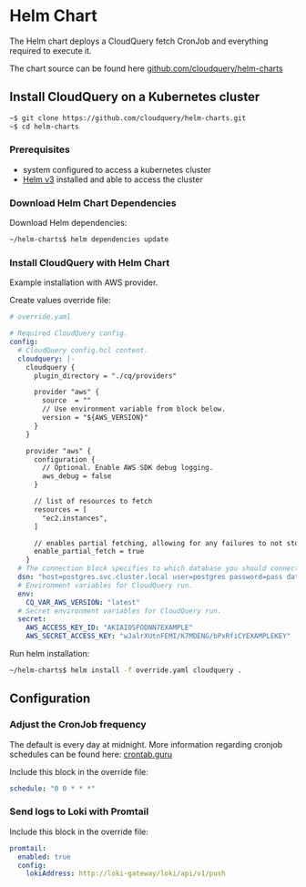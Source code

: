 # Helm Chart

The Helm chart deploys a CloudQuery fetch CronJob and everything required to execute it.

The chart source can be found here [github.com/cloudquery/helm-charts](https://github.com/cloudquery/helm-charts)

## Install CloudQuery on a Kubernetes cluster

```bash
~$ git clone https://github.com/cloudquery/helm-charts.git
~$ cd helm-charts
```

### Prerequisites

* system configured to access a kubernetes cluster
* [Helm v3](https://helm.sh) installed and able to access the cluster

### Download Helm Chart Dependencies

Download Helm dependencies:

```bash
~/helm-charts$ helm dependencies update
```
 
### Install CloudQuery with Helm Chart

Example installation with AWS provider.

Create values override file:

```yaml
# override.yaml

# Required CloudQuery config.
config:
  # CloudQuery config.hcl content.
  cloudquery: |-
    cloudquery {
      plugin_directory = "./cq/providers"

      provider "aws" {
        source  = ""
        // Use environment variable from block below.
        version = "${AWS_VERSION}"
      }
    }

    provider "aws" {
      configuration {
        // Optional. Enable AWS SDK debug logging.
        aws_debug = false
      }

      // list of resources to fetch
      resources = [
        "ec2.instances",
      ]

      // enables partial fetching, allowing for any failures to not stop full resource pull
      enable_partial_fetch = true
    }
  # The connection block specifies to which database you should connect via dsn argument.
  dsn: "host=postgres.svc.cluster.local user=postgres password=pass database=postgres port=5432 sslmode=disable"
  # Environment variables for CloudQuery run.
  env:
    CQ_VAR_AWS_VERSION: "latest"
  # Secret environment variables for CloudQuery run.
  secret:
    AWS_ACCESS_KEY_ID: "AKIAIOSFODNN7EXAMPLE"
    AWS_SECRET_ACCESS_KEY: "wJalrXUtnFEMI/K7MDENG/bPxRfiCYEXAMPLEKEY"
```

Run helm installation:

```bash
~/helm-charts$ helm install -f override.yaml cloudquery .
```

## Configuration

### Adjust the CronJob frequency

The default is every day at midnight.
More information regarding cronjob schedules can be found here:
[crontab.guru](https://crontab.guru/#0_0_*_*_*)

Include this block in the override file:

```yaml
schedule: "0 0 * * *"
```

### Send logs to Loki with Promtail

Include this block in the override file:

```yaml
promtail:
  enabled: true
  config:
    lokiAddress: http://loki-gateway/loki/api/v1/push
```
